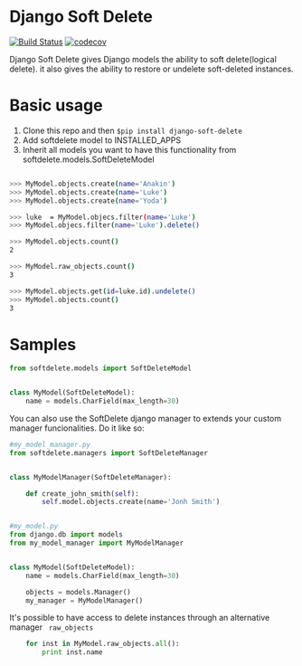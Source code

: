 Django Soft Delete
============

[![Build Status](https://travis-ci.org/collabo-br/django-soft-delete.svg?branch=master)](https://travis-ci.org/collabo-br/django-soft-delete)
[![codecov](https://codecov.io/gh/collabo-br/django-soft-delete/branch/master/graph/badge.svg)](https://codecov.io/gh/collabo-br/django-soft-delete)



Django Soft Delete gives Django models the ability to soft delete(logical delete). it also gives the ability to restore or undelete soft-deleted instances.

Basic usage
============

1. Clone this repo and then ``$pip install django-soft-delete``
1. Add softdelete model to INSTALLED_APPS
1. Inherit all models you want to have this functionality from softdelete.models.SoftDeleteModel

```bash

>>> MyModel.objects.create(name='Anakin')
>>> MyModel.objects.create(name='Luke')
>>> MyModel.objects.create(name='Yoda')

>>> luke  = MyModel.objecs.filter(name='Luke')
>>> MyModel.objecs.filter(name='Luke').delete()

>>> MyModel.objects.count()
2

>>> MyModel.raw_objects.count()
3

>>> MyModel.objects.get(id=luke.id).undelete()
>>> MyModel.objects.count()
3

```

Samples
============

```python
from softdelete.models import SoftDeleteModel


class MyModel(SoftDeleteModel):
    name = models.CharField(max_length=30)
```

You can also use the SoftDelete django manager to extends your custom manager funcionalities. Do it like so:

```python
#my_model_manager.py
from softdelete.managers import SoftDeleteManager


class MyModelManager(SoftDeleteManager):

    def create_john_smith(self):
        self.model.objects.create(name='Jonh Smith')


#my_model.py
from django.db import models
from my_model_manager import MyModelManager


class MyModel(SoftDeleteModel):
    name = models.CharField(max_length=30)

    objects = models.Manager()
    my_manager = MyModelManager()

```

It's possible to have access to delete instances through an alternative manager `` raw_objects``

```python
    for inst in MyModel.raw_objects.all():
        print inst.name
```
